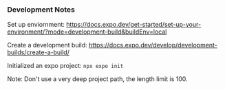 ### Development Notes

Set up enviornment:
https://docs.expo.dev/get-started/set-up-your-environment/?mode=development-build&buildEnv=local

Create a development build:
https://docs.expo.dev/develop/development-builds/create-a-build/

Initialized an expo project:
```npx expo init```

Note: Don't use a very deep project path, the length limit is 100.
